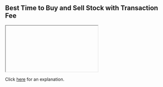 ##  Best Time to Buy and Sell Stock with Transaction Fee 

<iframe></iframe>

Click [here](Explanation.md) for an explanation.

